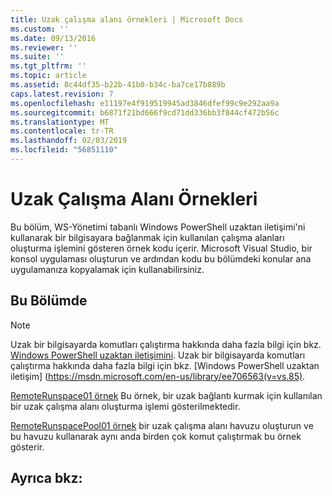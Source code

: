 ```yaml
---
title: Uzak çalışma alanı örnekleri | Microsoft Docs
ms.custom: ''
ms.date: 09/13/2016
ms.reviewer: ''
ms.suite: ''
ms.tgt_pltfrm: ''
ms.topic: article
ms.assetid: 8c44df35-b22b-41b0-b34c-ba7ce17b889b
caps.latest.revision: 7
ms.openlocfilehash: e11197e4f919519945ad3846dfef99c9e292aa9a
ms.sourcegitcommit: b6871f21bd666f9cd71dd336bb3f844cf472b56c
ms.translationtype: MT
ms.contentlocale: tr-TR
ms.lasthandoff: 02/03/2019
ms.locfileid: "56851110"
---
```

# <a name="remote-runspace-samples"></a>Uzak Çalışma Alanı Örnekleri

Bu bölüm, WS-Yönetimi tabanlı Windows PowerShell uzaktan iletişimi'ni kullanarak bir bilgisayara bağlanmak için kullanılan çalışma alanları oluşturma işlemini gösteren örnek kodu içerir. Microsoft Visual Studio, bir konsol uygulaması oluşturun ve ardından kodu bu bölümdeki konular ana uygulamanıza kopyalamak için kullanabilirsiniz.

## <a name="in-this-section"></a>Bu Bölümde

> [!NOTE]
> Uzak bir bilgisayarda komutları çalıştırma hakkında daha fazla bilgi için bkz. [Windows PowerShell uzaktan iletişimini](https://msdn.microsoft.com/en-us/library/ee706563(v=vs.85).aspx).
> Uzak bir bilgisayarda komutları çalıştırma hakkında daha fazla bilgi için bkz. [Windows PowerShell uzaktan iletişim] (https://msdn.microsoft.com/en-us/library/ee706563(v=vs.85).

 [RemoteRunspace01 örnek](./remoterunspace01-sample.md) Bu örnek, bir uzak bağlantı kurmak için kullanılan bir uzak çalışma alanı oluşturma işlemi gösterilmektedir.

 [RemoteRunspacePool01 örnek](./remoterunspacepool01-sample.md) bir uzak çalışma alanı havuzu oluşturun ve bu havuzu kullanarak aynı anda birden çok komut çalıştırmak bu örnek gösterir.

## <a name="see-also"></a>Ayrıca bkz:
